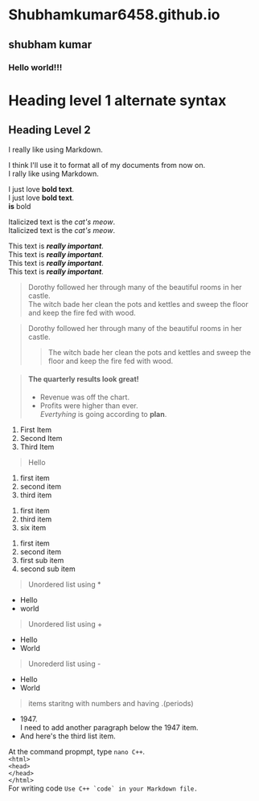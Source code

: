 
# Shubhamkumar6458.github.io

## shubham kumar

### Hello world!!!

Heading level 1 alternate syntax
======

Heading Level 2
------

I really like using Markdown.

I think I'll use it to format all of my documents from now on.  
I rally like using Markdown.  

I just love **bold text**.  
I just love __bold text__.  
**is** bold  

Italicized text is the *cat's meow*.  
Italicized text is the _cat's meow_.  

This text is ***really important***.  
This text is ___really important___.  
This text is __*really important*__.  
This text is **_really important_**.  

> Dorothy followed her through many of the beautiful rooms in her castle.  
> The witch bade her clean the pots and kettles and sweep the floor and keep the fire fed with wood.

> Dorothy followed her through many of the beautiful rooms in her castle.  
>> The witch bade her clean the pots and kettles and sweep the floor and keep the fire fed with wood.


> #### The quarterly results look great!  
>  - Revenue was off the chart.  
>  - Profits were higher than ever.  
>  *Evertyhing* is going according to **plan**. 

1. First Item  
2. Second Item  
3. Third Item  
>Hello
1. first item
1. second item
3. third item
>
1. first item
3. third item
6. six item
>
1. first item
2. second item
  1. first sub item
  2. second sub item


>Unordered list using *
* Hello
* world

>Unordered list using +
+ Hello
+ World

>Unorederd list using -
- Hello
- World

>items staritng with numbers and having .(periods)
- 1947\.  
    I need to add another paragraph below the 1947 item.  
 - And here's the third list item.  

At the command propmpt, type `nano C++`.   
`<html>`  
  `<head>`  
  `</head>`  
 `</html>`  
For writing code ``Use C++ `code` in your Markdown file.``
